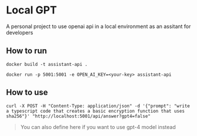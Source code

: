 # Local GPT

A personal project to use openai api in a local environment as an assitant for developers

## How to run

```shell
docker build -t assistant-api . 
```

```shell
docker run -p 5001:5001 -e OPEN_AI_KEY=<your-key> assistant-api
```

## How to use

```shell
curl -X POST -H "Content-Type: application/json" -d '{"prompt": "write a typescript code that creates a basic encryption function that uses sha256"}' "http://localhost:5001/api/answer?gpt4=false"
```

> You can also define here if you want to use gpt-4 model instead

